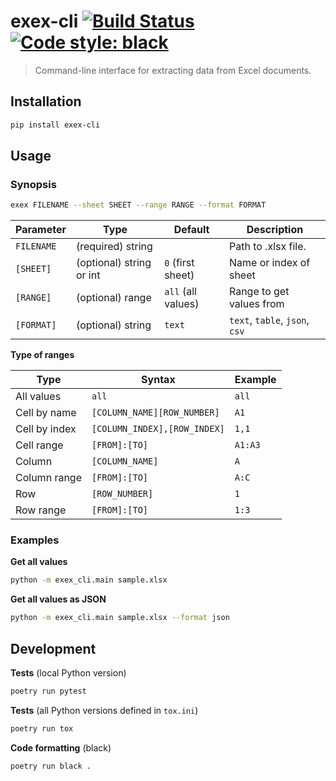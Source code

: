 # exex-cli [![Build Status](https://travis-ci.org/vikpe/exex-cli.svg?branch=master)](https://travis-ci.org/vikpe/exex-cli) [![Code style: black](https://img.shields.io/badge/code%20style-black-000000.svg)](https://github.com/psf/black)
> Command-line interface for extracting data from Excel documents.

## Installation
```sh
pip install exex-cli
```

## Usage
### Synopsis
```bash
exex FILENAME --sheet SHEET --range RANGE --format FORMAT 
```

Parameter | Type | Default | Description
--- | --- | --- | ---
`FILENAME` | (required) string | | Path to .xlsx file. 
`[SHEET]` | (optional) string or int | `0` (first sheet) | Name or index of sheet
`[RANGE]` | (optional) range | `all` (all values) | Range to get values from
`[FORMAT]` | (optional) string | `text` | `text`, `table`, `json`, `csv`

**Type of ranges**

Type | Syntax | Example
--- | --- | ---
All values | `all` | `all`
Cell by name | `[COLUMN_NAME][ROW_NUMBER]` | `A1`
Cell by index | `[COLUMN_INDEX],[ROW_INDEX]` | `1,1`
Cell range | `[FROM]:[TO]` |  `A1:A3`
Column | `[COLUMN_NAME]` | `A`
Column range | `[FROM]:[TO]` | `A:C`
Row | `[ROW_NUMBER]` | `1`
Row range | `[FROM]:[TO]` | `1:3`

### Examples

**Get all values**
```bash
python -m exex_cli.main sample.xlsx 
```

**Get all values as JSON**
```bash
python -m exex_cli.main sample.xlsx --format json 
```

## Development

**Tests** (local Python version)
```sh
poetry run pytest
```

**Tests** (all Python versions defined in `tox.ini`)
```sh
poetry run tox
```

**Code formatting** (black)
```sh
poetry run black .
```
